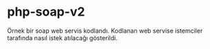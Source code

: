 # php-soap-v2
Örnek bir soap web servis kodlandı. Kodlanan web servise istemciler tarafında nasıl istek atılacağı gösterildi.
